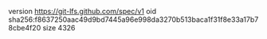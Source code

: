 version https://git-lfs.github.com/spec/v1
oid sha256:f8637250aac49d9bd7445a96e998da3270b513baca1f31f8e33a17b78cbe4f20
size 4326

